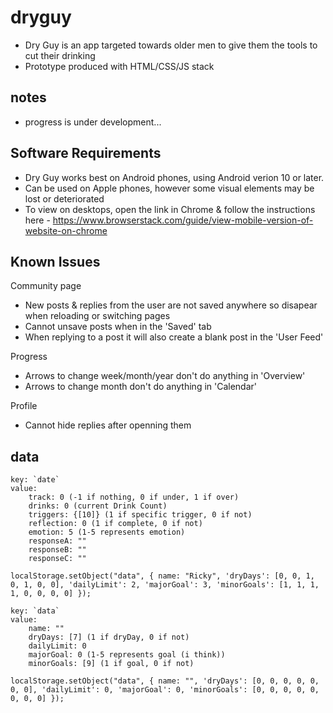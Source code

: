 # dryguy 
* Dry Guy is an app targeted towards older men to give them the tools to cut their drinking
* Prototype produced with HTML/CSS/JS stack

## notes
- progress is under development...

## Software Requirements
- Dry Guy works best on Android phones, using Android verion 10 or later.
- Can be used on Apple phones, however some visual elements may be lost or deteriorated
- To view on desktops, open the link in Chrome & follow the instructions here - https://www.browserstack.com/guide/view-mobile-version-of-website-on-chrome

## Known Issues
Community page
- New posts & replies from the user are not saved anywhere so disapear when reloading or switching pages
- Cannot unsave posts when in the 'Saved' tab
- When replying to a post it will also create a blank post in the 'User Feed'

Progress
- Arrows to change week/month/year don't do anything in 'Overview'
- Arrows to change month don't do anything in 'Calendar'

Profile
- Cannot hide replies after openning them

## data

```
key: `date`
value:
    track: 0 (-1 if nothing, 0 if under, 1 if over)
    drinks: 0 (current Drink Count)
    triggers: {[10]} (1 if specific trigger, 0 if not)
    reflection: 0 (1 if complete, 0 if not)
    emotion: 5 (1-5 represents emotion)
    responseA: ""
    responseB: ""
    responseC: ""
```
`localStorage.setObject("data", { name: "Ricky", 'dryDays': [0, 0, 1, 0, 1, 0, 0], 'dailyLimit': 2, 'majorGoal': 3, 'minorGoals': [1, 1, 1, 1, 0, 0, 0, 0] });`

```
key: `data`
value:
    name: "" 
    dryDays: [7] (1 if dryDay, 0 if not)
    dailyLimit: 0 
    majorGoal: 0 (1-5 represents goal (i think))
    minorGoals: [9] (1 if goal, 0 if not)
```
`localStorage.setObject("data", { name: "", 'dryDays': [0, 0, 0, 0, 0, 0, 0], 'dailyLimit': 0, 'majorGoal': 0, 'minorGoals': [0, 0, 0, 0, 0, 0, 0, 0] });`
